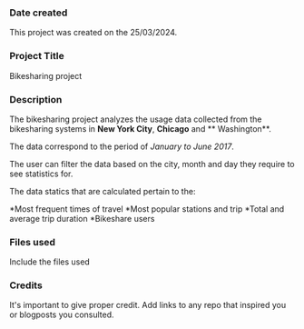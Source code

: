 ### Date created
This project was created on the 25/03/2024.

### Project Title
Bikesharing project

### Description
The bikesharing project analyzes the usage data collected from the bikesharing systems in **New York City**, **Chicago** and ** Washington**. 

The data correspond to the period of _January to June 2017_.

The user can filter the data based on the city, month and day they require to see statistics for.

The data statics that are calculated pertain to the:

*Most frequent times of travel
*Most popular stations and trip
*Total and average trip duration
*Bikeshare users


### Files used
Include the files used

### Credits
It's important to give proper credit. Add links to any repo that inspired you or blogposts you consulted.

